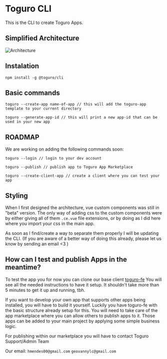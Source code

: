 # Toguro CLI

This is the CLI to create Toguro Apps.

## Simplified Architecture

![Architecture](https://i.ibb.co/BBbZPg4/Untitled-Artwork-5.png)

## Instalation

```
npm install -g @toguro/cli
```


## Basic commands

```
toguro --create-app name-of-app // this will add the toguro-app template to your current directory

toguro --generate-app-id // this will print a new app-id that can be used in your new app
```

## ROADMAP

We are working on adding the following commands soon:

```
toguro --login // login to your dev account

toguro --publish // publish app to Toguro App Marketplace

toguro --create-client-app // create a client where you can test your app
```

## Styling
When I first designed the architecture, vue custom components was still in "beta" version.
The only way of adding css to the custom components were by either giving all of them `.ce.vue` file extensions, or by doing as I did here where you import your css in the main app.

As soon as I find/create a way to separate them properly I will be updating the CLI.
(If you are aware of a better way of doing this already, please let us know by sending an email <3 )

## How can I test and publish Apps in the meantime?

To test the app you for now you can clone our base client [toguro-fe](https://github.com/hmendes00/toguro-fe)
You will see all the needed instructions to have it setup.
It shouldn't take more than 5 minutes to get it up and running, tbh.

If you want to develop your own app that supports other apps being installed, you will have to build it yourself.
Luckily you have toguro-fe with the basic structure already setup for this. You will need to take care of the app marketplace where you can allow others to publish apps to it. Those apps can be added to your main project by applying some simple business logic.

For publishing within our marketplace you will have to contact Toguro Support/Admin Team

Our email:
`hmendes00@gmail.com`
`geovannylc@gmail.com`